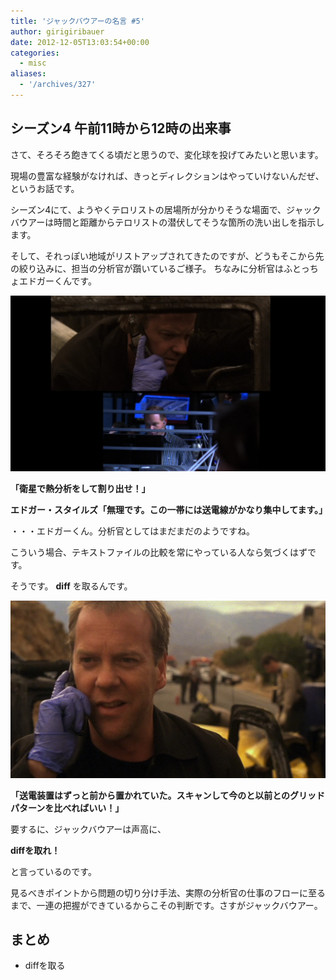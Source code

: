 ```yaml
---
title: 'ジャックバウアーの名言 #5'
author: girigiribauer
date: 2012-12-05T13:03:54+00:00
categories:
  - misc
aliases:
  - '/archives/327'
---
```

## シーズン4 午前11時から12時の出来事

さて、そろそろ飽きてくる頃だと思うので、変化球を投げてみたいと思います。

現場の豊富な経験がなければ、きっとディレクションはやっていけないんだぜ、というお話です。

シーズン4にて、ようやくテロリストの居場所が分かりそうな場面で、ジャックバウアーは時間と距離からテロリストの潜伏してそうな箇所の洗い出しを指示します。

そして、それっぽい地域がリストアップされてきたのですが、どうもそこから先の絞り込みに、担当の分析官が躓いているご様子。 ちなみに分析官はふとっちょエドガーくんです。

![「衛星で熱分析をして割り出せ！」](resource01.jpg)

**「衛星で熱分析をして割り出せ！」**

**エドガー・スタイルズ「無理です。この一帯には送電線がかなり集中してます。」**

・・・エドガーくん。分析官としてはまだまだのようですね。

こういう場合、テキストファイルの比較を常にやっている人なら気づくはずです。

そうです。 **diff** を取るんです。

![「送電装置はずっと前から置かれていた。スキャンして今のと以前とのグリッドパターンを比べればいい！」](resource02.jpg)

**「送電装置はずっと前から置かれていた。スキャンして今のと以前とのグリッドパターンを比べればいい！」**

要するに、ジャックバウアーは声高に、

**diffを取れ！**

と言っているのです。

見るべきポイントから問題の切り分け手法、実際の分析官の仕事のフローに至るまで、一連の把握ができているからこその判断です。さすがジャックバウアー。

## まとめ

- diffを取る
